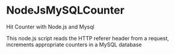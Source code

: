 # NodeJsMySQLCounter
Hit Counter with Node.js and Mysql

This node.js script reads the HTTP referer header from a request,
increments appropriate counters in a MySQL database
